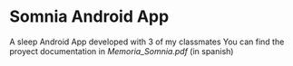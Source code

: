 # Somnia Android App
A sleep Android App developed with 3 of my classmates
You can find the proyect documentation in _Memoria\_Somnia.pdf_ (in spanish)
